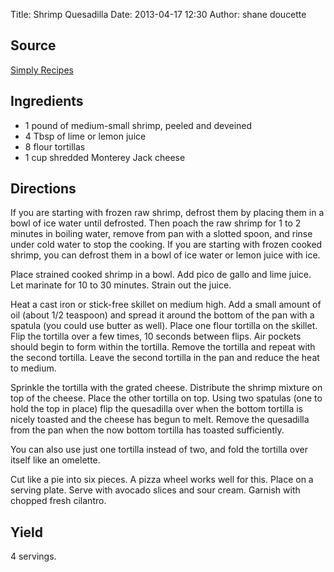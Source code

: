Title: Shrimp Quesadilla
Date: 2013-04-17 12:30
Author: shane doucette

## Source
[Simply Recipes](http://www.simplyrecipes.com/recipes/shrimp_quesadilla/)

## Ingredients
+ 1 pound of medium-small shrimp, peeled and deveined
+ 4 Tbsp of lime or lemon juice
+ 8 flour tortillas
+ 1 cup shredded Monterey Jack cheese

## Directions
If you are starting with frozen raw shrimp, defrost them by placing them in a bowl of ice water until defrosted. Then poach the raw shrimp for 1 to 2 minutes in boiling water, remove from pan with a slotted spoon, and rinse under cold water to stop the cooking. If you are starting with frozen cooked shrimp, you can defrost them in a bowl of ice water or lemon juice with ice.

Place strained cooked shrimp in a bowl. Add pico de gallo and lime juice. Let marinate for 10 to 30 minutes. Strain out the juice.

Heat a cast iron or stick-free skillet on medium high. Add a small amount of oil (about 1/2 teaspoon) and spread it around the bottom of the pan with a spatula (you could use butter as well). Place one flour tortilla on the skillet. Flip the tortilla over a few times, 10 seconds between flips. Air pockets should begin to form within the tortilla. Remove the tortilla and repeat with the second tortilla. Leave the second tortilla in the pan and reduce the heat to medium.

Sprinkle the tortilla with the grated cheese. Distribute the shrimp mixture on top of the cheese. Place the other tortilla on top. Using two spatulas (one to hold the top in place) flip the quesadilla over when the bottom tortilla is nicely toasted and the cheese has begun to melt. Remove the quesadilla from the pan when the now bottom tortilla has toasted sufficiently.

You can also use just one tortilla instead of two, and fold the tortilla over itself like an omelette.

Cut like a pie into six pieces. A pizza wheel works well for this. Place on a serving plate. Serve with avocado slices and sour cream. Garnish with chopped fresh cilantro.

## Yield
4 servings.
